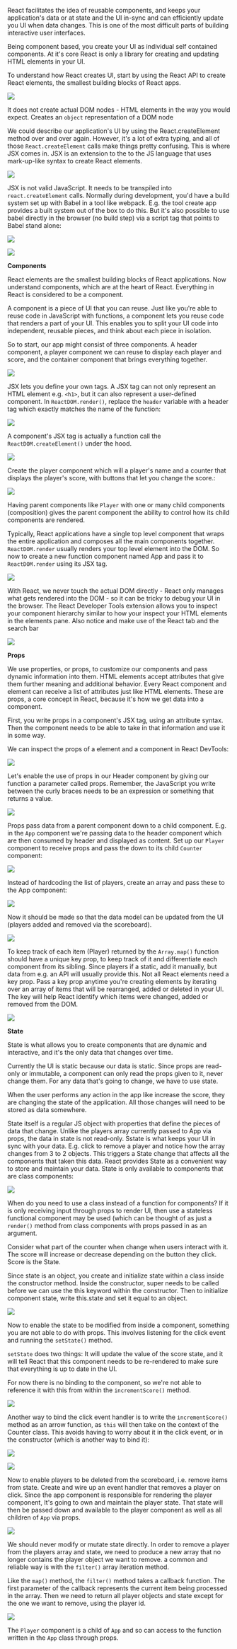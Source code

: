 React facilitates the idea of reusable components, and keeps your application's data or at state and the UI in-sync and can efficiently update you UI when data changes.
This is one of the most difficult parts of building interactive user interfaces.

Being component based, you create your UI as individual self contained components.
At it's core React is only a library for creating and updating HTML elements in your UI.

To understand how React creates UI, start by using the React API to create React elements, the smallest building blocks of React apps.

![](../images/create_elem2.png)

It does not create actual DOM nodes - HTML elements in the way you would expect. Creates an `object` representation of a DOM node

We could describe our application's UI by using the React.createElement method over and over again. However, it's a lot of extra typing, and all of those `React.createElement` calls make things pretty confusing. This is where JSX comes in. JSX is an extension to the to the JS language that uses mark-up-like syntax to create React elements.

![](../images/react2.png)

JSX is not valid JavaScript. It needs to be transpiled into `react.createElement` calls.
Normally during development, you'd have a build system set up with Babel in a tool like webpack. E.g. the tool create app provides a built system out of the box to do this.
But it's also possible to use babel directly in the browser (no build step) via a script tag that points to Babel stand alone:

![](../images/react3.png)

![](../images/react4.png)

**Components**

React elements are the smallest building blocks of React applications.
Now understand components, which are at the heart of React.
Everything in React is considered to be a component.

A component is a piece of UI that you can reuse. Just like you're able to reuse code in JavaScript with functions, a component lets you reuse code that renders a part of your UI. This enables you to split your UI code into independent, reusable pieces, and think about each piece in isolation.

So to start, our app might consist of three components.
A header component, a player component we can reuse to display each player and
score, and the container component that brings everything together.

![](../images/react5.png)

JSX lets you define your own tags. A JSX tag can not only represent an HTML element e.g. `<h1>`, but it can also represent a user-defined component.  In `ReactDOM.render()`, replace the `header` variable with a header tag which exactly matches the name of the function:

![](../images/react6.png)

A component's JSX tag is actually a function call the `ReactDOM.createElement()` under the hood.

![](../images/react7.png)

Create the player component which will a player's name and a counter that displays the player's score, with buttons that let you change the score.:

![](../images/react9.png)

Having parent components like `Player` with one or many child components (composition) gives the parent component the ability to control how its child components are rendered.

Typically, React applications have a single top level component that wraps the entire application and composes all the main components together.
`ReactDOM.render` usually renders your top level element into the DOM.
So now to create a new function component named App and pass it to `ReactDOM.render` using its JSX tag.

![](../images/react11.png)

With React, we never touch the actual DOM directly - React only manages what gets rendered into the DOM - so it can be tricky to debug your UI in the browser. The React Developer Tools extension allows you to inspect your component hierarchy similar to how your inspect your HTML elements in the elements pane. Also notice and make use of the React tab and the search bar

![](../images/react12.png)

**Props**

We use properties, or props, to customize our components and pass dynamic information into them.
HTML elements accept attributes that give them further meaning and additional behavior. Every React component and element can receive a list of attributes just like HTML elements. These are props, a core concept in React, because it's how we get data into a component.

First, you write props in a component's JSX tag, using an attribute syntax.
Then the component needs to be able to take in that information and use it in some way.

We can inspect the props of a element and a component in React DevTools:

![](../images/react14.png)

Let's enable the use of props in our Header component by giving our function a parameter called props.
Remember, the JavaScript you write between the curly braces needs to be an expression or something that returns a value.

![](../images/react15.png)

Props pass data from a parent component down to a child component. E.g. in the `App` component we're passing data to the header component
which are then consumed by header and displayed as content. Set up our `Player` component to receive props and pass the down to its child `Counter` component:

![](../images/react16.png)

Instead of hardcoding the list of players, create an array and pass these to the App component:

![](../images/react17.png)

Now it should be made so that the data model can be updated from the UI (players added and removed via the scoreboard).

![](../images/react18.png)

To keep track of each item (Player) returned by the `Array.map()` function should have a unique key prop, to keep track of it and differentiate each component from its sibling.
Since players if a static, add it manually, but data from e.g. an API will usually provide this. Not all React elements need a key prop. Pass a key prop anytime you're creating elements by iterating over
an array of items that will be rearranged, added or deleted in your UI. The key will help React identify which items were changed, added or removed from the DOM.

![](../images/react22.png)

**State**

State is what allows you to create components that are dynamic and interactive, and it's the only data that changes over time.

Currently the UI is static because our data is static. Since props are read-only or immutable, a component can only read the props given to it, never change them.
For any data that's going to change, we have to use state.

When the user performs any action in the app like increase the score, they are changing the state of the application.
All those changes will need to be stored as data somewhere.

State itself is a regular JS object with properties that define the pieces of data that change.
Unlike the players array currently passed to App via props, the data in state is not read-only. Sstate is what keeps your UI in sync with your data.
E.g. click to remove a player and notice how the array changes from 3 to 2 objects. This triggers a State change that affects all the components that taken this data.
React provides State as a convenient way to store and maintain your data. State is only available to components that are class components:

![](../images/react23.png)

When do you need to use a class instead of a function for components? If it is only receiving input through props to render UI, then use a stateless functional component may be used (which can be thought of as just a `render()`
method from class components with props passed in as an argument.

Consider what part of the counter when change when users interact with it.
The score will increase or decrease depending on the button they click. Score is the State.

Since state is an object, you create and initialize state within a class inside the constructor method.
Inside the constructor, super needs to be called before we can use the this keyword
within the constructor. Then to initialize component state,
write this.state and set it equal to an object.

![](../images/react24.png)

Now to enable the state to be modified from inside a component, something you are not able to do with props.
This involves listening for the click event and running the `setState()` method.

`setState` does two things: It will update the value of the score state, and it will tell React that this component needs to be
re-rendered to make sure that everything is up to date in the UI.

For now there is no binding to the component, so we're not able to reference it with this from within the `incrementScore()` method.

![](../images/react25.png)

Another way to bind the click event handler is to write the `incrementScore()` method as an arrow function, as `this` will then take on the context of the Counter class. This avoids
having to worry about it in the click event, or in the constructor (which is another way to bind it):

![](../images/react26.png)

![](../images/react27.png)

Now to enable players to be deleted from the scoreboard, i.e. remove items from state.
Create and wire up an event handler that removes a player on click.
Since the app component is responsible for rendering the player component,
It's going to own and maintain the player state.
That state will then be passed down and available to the player component as well as all children of `App` via props.

![](../images/react28.png)

We should never modify or mutate state directly. In order to remove a player from the players array and state, we need to produce a new array
that no longer contains the player object we want to remove. a common and reliable way is with the `filter()` array iteration method.

Like the `map()` method, the `filter()` method takes a callback function. The first parameter of the callback represents the current
item being processed in the array. Then we need to return all player objects and state except for the one we want to remove, using the player id.

![](../images/react30.png)

The `Player` component is a child of `App` and so can access to the function written in the `App` class through props.

